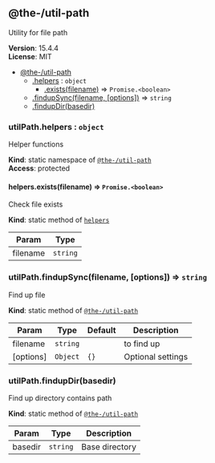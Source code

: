 <!--- Code generated by @the-/script-doc. DO NOT EDIT. -->

<a name="module_@the-/util-path"></a>

## @the-/util-path
Utility for file path

**Version**: 15.4.4  
**License**: MIT  

* [@the-/util-path](#module_@the-/util-path)
    * [.helpers](#module_@the-/util-path.helpers) : <code>object</code>
        * [.exists(filename)](#module_@the-/util-path.helpers.exists) ⇒ <code>Promise.&lt;boolean&gt;</code>
    * [.findupSync(filename, [options])](#module_@the-/util-path.findupSync) ⇒ <code>string</code>
    * [.findupDir(basedir)](#module_@the-/util-path.findupDir)

<a name="module_@the-/util-path.helpers"></a>

### utilPath.helpers : <code>object</code>
Helper functions

**Kind**: static namespace of [<code>@the-/util-path</code>](#module_@the-/util-path)  
**Access**: protected  
<a name="module_@the-/util-path.helpers.exists"></a>

#### helpers.exists(filename) ⇒ <code>Promise.&lt;boolean&gt;</code>
Check file exists

**Kind**: static method of [<code>helpers</code>](#module_@the-/util-path.helpers)  

| Param | Type |
| --- | --- |
| filename | <code>string</code> | 

<a name="module_@the-/util-path.findupSync"></a>

### utilPath.findupSync(filename, [options]) ⇒ <code>string</code>
Find up file

**Kind**: static method of [<code>@the-/util-path</code>](#module_@the-/util-path)  

| Param | Type | Default | Description |
| --- | --- | --- | --- |
| filename | <code>string</code> |  | to find up |
| [options] | <code>Object</code> | <code>{}</code> | Optional settings |

<a name="module_@the-/util-path.findupDir"></a>

### utilPath.findupDir(basedir)
Find up directory contains path

**Kind**: static method of [<code>@the-/util-path</code>](#module_@the-/util-path)  

| Param | Type | Description |
| --- | --- | --- |
| basedir | <code>string</code> | Base directory |
